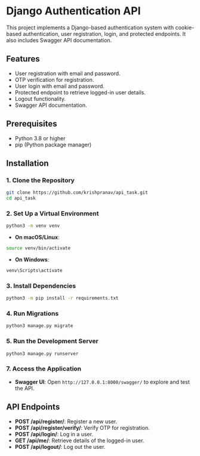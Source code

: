 # Django Authentication API

This project implements a Django-based authentication system with cookie-based authentication, user registration, login, and protected endpoints. It also includes Swagger API documentation.

## Features
- User registration with email and password.
- OTP verification for registration.
- User login with email and password.
- Protected endpoint to retrieve logged-in user details.
- Logout functionality.
- Swagger API documentation.

## Prerequisites
- Python 3.8 or higher
- pip (Python package manager)

## Installation

### 1. Clone the Repository
```bash
git clone https://github.com/krishpranav/api_task.git
cd api_task
```

### 2. Set Up a Virtual Environment
```bash
python3 -m venv venv
```

- **On macOS/Linux**:
```bash
source venv/bin/activate
```

- **On Windows**:
```bash
venv\Scripts\activate
```

### 3. Install Dependencies
```bash
python3 -m pip install -r requirements.txt
```

### 4. Run Migrations
```bash
python3 manage.py migrate
```

### 5. Run the Development Server
```bash
python3 manage.py runserver
```

### 7. Access the Application
- **Swagger UI**: Open `http://127.0.0.1:8000/swagger/` to explore and test the API.

## API Endpoints
- **POST /api/register/**: Register a new user.
- **POST /api/register/verify/**: Verify OTP for registration.
- **POST /api/login/**: Log in a user.
- **GET /api/me/**: Retrieve details of the logged-in user.
- **POST /api/logout/**: Log out the user.
